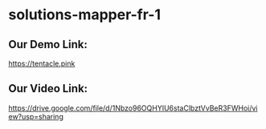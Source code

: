 # solutions-mapper-fr-1

## Our Demo Link:
https://tentacle.pink

## Our Video Link:
https://drive.google.com/file/d/1Nbzo96OQHYIU6staClbztVvBeR3FWHoi/view?usp=sharing
